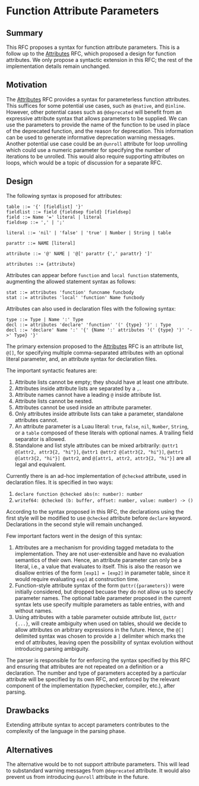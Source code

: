 # Function Attribute Parameters

## Summary

This RFC proposes a syntax for function attribute parameters. This is a follow up to the [Attributes](./syntax-attributes-functions.md) RFC, which proposed a design for function attributes. We only propose a syntactic extension in this RFC; the rest of the implementation details remain unchanged.

## Motivation

The [Attributes](./syntax-attributes-functions.md) RFC provides a syntax for parameterless function attributes. This suffices for some potential use cases, such as `@native`, and `@inline`. However, other potential cases such as `@deprecated` will benefit from an expressive attribute syntax that allows parameters to be supplied. We can use the parameters to provide the name of the function to be used in place of the deprecated function, and the reason for deprecation. This information can be used to generate informative deprecation warning messages. Another potential use case could be an `@unroll` attribute for loop unrolling which could use a numeric parameter for specifying the number of iterations to be unrolled. This would also require supporting attributes on loops, which would be a topic of discussion for a separate RFC.

## Design

The following syntax is proposed for attributes:

```ebnf
table ::= '{' [fieldlist] '}'
fieldlist ::= field {fieldsep field} [fieldsep]
field ::= Name '=' literal | literal 
fieldsep ::= ',' | ';'

literal ::= 'nil' | 'false' | 'true' | Number | String | table

parattr ::= NAME [literal]

attribute ::= '@' NAME | '@[' parattr {',' parattr} ']'

attributes ::= {attribute}
```

Attributes can appear before `function` and `local function` statements, augmenting the allowed statement syntax as follows:

```ebnf
stat ::= attributes 'function' funcname funcbody
stat ::= attributes 'local' 'function' Name funcbody
```

Attributes can also used in declaration files with the following syntax:

```ebnf
type ::= Type | Name ':' Type
decl ::= attributes 'declare' 'function' '(' {type} ')' : Type
decl ::= 'declare' Name ':' '{' {Name ':' attributes '(' {type} ')' '->' Type} '}'
```

The primary extension proposed to the [Attributes](./syntax-attributes-functions.md) RFC is an attribute list, `@[]`, for specifying multiple comma-separated attributes with an optional literal parameter, and, an attribute syntax for declaration files.

The important syntactic features are:

1. Attribute lists cannot be empty; they should have at least one attribute.
2. Attributes inside attribute lists are separated by a `,`.
3. Attribute names cannot have a leading `@` inside attribute list.
4. Attribute lists cannot be nested.
5. Attributes cannot be used inside an attribute parameter.
6. Only attributes inside attribute lists can take a parameter, standalone attributes cannot.
7. An attribute parameter is a Luau literal: `true`, `false`, `nil`, `Number`, `String`, or a `table` composed of these literals with optional names. A trailing field separator is allowed.
8. Standalone and list style attributes can be mixed arbitrarily: `@attr1 @[attr2, attr3{2, "hi"}]`, `@attr1 @attr2 @[attr3{2, "hi"}]`, `@attr1 @[attr3{2, "hi"}] @attr2`, and  `@[attr1, attr2, attr3{2, "hi"}]` are all legal and equivalent.

Currently there is an ad-hoc implementation of `@checked` attribute, used in declaration files. It is specified in two ways:

1. `declare function @checked abs(n: number): number`
2. `writef64: @checked (b: buffer, offset: number, value: number) -> ()`

According to the syntax proposed in this RFC, the declarations using the first style will be modified to use `@checked` attribute before `declare` keyword. Declarations in the second style will remain unchanged.

Few important factors went in the design of this syntax:

1. Attributes are a mechanism for providing tagged metadata to the implementation. They are not user-extensible and have no evaluation semantics of their own. Hence, an attribute parameter can only be a literal, i.e., a value that evaluates to itself. This is also the reason we disallow entries of the form `[exp1] = [exp2]` in parameter table, since it would require evaluating `exp1` at construction time.
2. Function-style attribute syntax of the form `@attr({parameters})` were initially considered, but dropped becuase they do not allow us to specify parameter names. The optional table parameter proposed in the current syntax lets use specify multiple parameters as table entries, with and without names.
3. Using attributes with a table parameter outside attribute list, `@attr {...}`, will create ambiguity when used on tables, should we decide to allow attributes on arbitrary expressions in the future. Hence, the `@[]` delimited syntax was chosen to provide a `]` delimiter which marks the end of attributes, leaving open the possibility of syntax evolution without introducing parsing ambiguity.

The parser is responsible for for enforcing the syntax specified by this RFC and ensuring that attributes are not repeated on a definition or a declaration. The number and type of parameters accepted by a particular attribute will be specified by its own RFC, and enforced by the relevant component of the implementation (typechecker, compiler, etc.), after parsing.

## Drawbacks

Extending attribute syntax to accept parameters contributes to the complexity of the language in the parsing phase.

## Alternatives

The alternative would be to not support attribute parameters. This will lead to substandard warning messages from `@deprecated` attribute. It would also prevent us from introducing `@unroll` attribute in the future.
